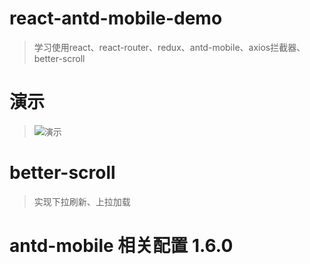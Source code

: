 # react-antd-mobile-demo
> 学习使用react、react-router、redux、antd-mobile、axios拦截器、better-scroll
# 演示
>![演示](https://github.com/LeeRayno/react-antd-mobile-demo/blob/master/screenshots/screen.gif)
# better-scroll
> 实现下拉刷新、上拉加载
# antd-mobile 相关配置 1.6.0